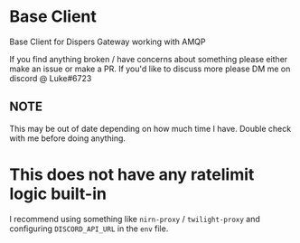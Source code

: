 # Base Client
Base Client for Dispers Gateway working with AMQP

If you find anything broken / have concerns about something please either make an issue or make a PR.
If you'd like to discuss more please DM me on discord @ Luke#6723

## NOTE
This may be out of date depending on how much time I have. Double check with me before doing anything.

# This does not have any ratelimit logic built-in
I recommend using something like `nirn-proxy` / `twilight-proxy` and configuring `DISCORD_API_URL` in the `env` file.
